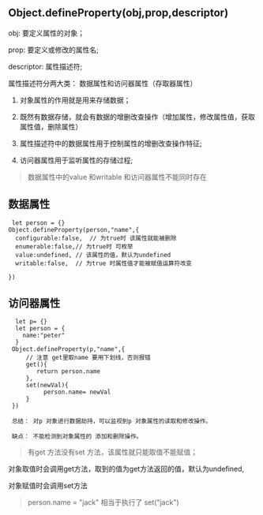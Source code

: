 

## Object.defineProperty(obj,prop,descriptor)

obj: 要定义属性的对象；

prop: 要定义或修改的属性名;

descriptor: 属性描述符;

属性描述符分两大类： 数据属性和访问器属性（存取器属性）

1. 对象属性的作用就是用来存储数据；

2. 既然有数据存储，就会有数据的增删改查操作（增加属性，修改属性值，获取属性值，删除属性）

3. 属性描述符中的数据属性用于控制属性的增删改查操作特征;

4. 访问器属性用于监听属性的存储过程;


> 数据属性中的value 和writable 和访问器属性不能同时存在



## 数据属性
```
 let person = {}
Object.defineProperty(person,"name",{
  configurable:false,  // 为true时 该属性就能被删除
  enumerable:false,// 为true时 可枚举
  value:undefined, // 该属性的值，默认为undefined
  writable:false,  // 为true 时属性值才能被赋值运算符改变

})

```

## 访问器属性

```
  let p= {}
  let person = {
    name:"peter"
  }
 Object.defineProperty(p,"name",{
     // 注意 get里取name 要用下划线，否则报错
     get(){
        return person.name
     },
     set(newVal){
          person.name= newVal
     }
 })

 总结： 对p 对象进行数据劫持，可以监视到p 对象属性的读取和修改操作。

 缺点： 不能检测到对象属性的 添加和删除操作。        

```
>  有get 方法没有set 方法，该属性就只能取值不能赋值；

对象取值时会调用get方法，取到的值为get方法返回的值，默认为undefined,

对象赋值时会调用set方法

>  person.name = "jack" 相当于执行了 set("jack")










